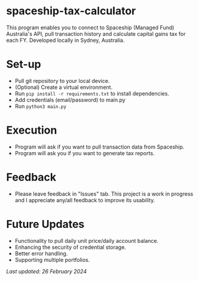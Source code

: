# spaceship-tax-calculator
This program enables you to connect to Spaceship (Managed Fund) Australia's API, pull transaction history and calculate capital gains tax for each FY. Developed locally in Sydney, Australia.

# Set-up
- Pull git repository to your local device.
- (Optional) Create a virtual environment.
- Run `pip install -r requirements.txt` to install dependencies.
- Add credentials (email/password) to main.py
- Run `python3 main.py`

# Execution
- Program will ask if you want to pull transaction data from Spaceship.
- Program will ask you if you want to generate tax reports.

# Feedback
- Please leave feedback in "Issues" tab. This project is a work in progress and I appreciate any/all feedback to improve its usability.

# Future Updates
- Functionality to pull daily unit price/daily account balance.
- Enhancing the security of credential storage.
- Better error handling.
- Supporting multiple portfolios.

_Last updated: 26 February 2024_
